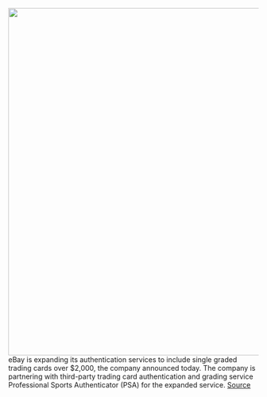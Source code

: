 <img src='https://cdn.vox-cdn.com/thumbor/TFal_GcsPxxGBWOKi6Zwy3vnuTo=/0x0:1194x464/1200x800/filters:focal(502x137:692x327)/cdn.vox-cdn.com/uploads/chorus_image/image/70823373/Module5_3a_d2x.0.jpeg' width='700px' /><br/>
eBay is expanding its authentication services to include single graded trading cards over $2,000, the company announced today. The company is partnering with third-party trading card authentication and grading service Professional Sports Authenticator (PSA) for the expanded service.
<a href='https://www.theverge.com/2022/5/2/23053530/ebay-authenticity-guarantee-trading-cards-pokemon-counterfeit'> Source <a/>
